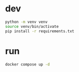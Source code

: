 # dev

```bash
python -m venv venv
source venv/bin/activate
pip install -r requirements.txt
```

# run

```bash
docker compose up -d
```